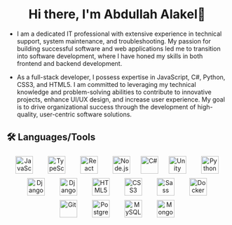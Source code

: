 <h1 align="center">Hi there, I'm Abdullah Alakel👋</h1>

<p align="center">
  
- I am a dedicated IT professional with extensive experience in technical support, system maintenance, and troubleshooting.
My passion for building successful software and web applications led me to transition into software development, where I have honed my skills in both frontend and backend development.

- As a full-stack developer, I possess expertise in JavaScript, C#, Python, CSS3, and HTML5.
I am committed to leveraging my technical knowledge and problem-solving abilities to contribute to innovative projects, enhance UI/UX design, and increase user experience.
My goal is to drive organizational success through the development of high-quality, user-centric software solutions.
</p>

## 🛠️ Languages/Tools

<p align="center">
  <img src="https://cdn.jsdelivr.net/gh/devicons/devicon@latest/icons/javascript/javascript-original.svg" alt="JavaScript" width="40" height="40" style="margin: 5px 15px;"/>
  <img src="https://cdn.jsdelivr.net/gh/devicons/devicon@latest/icons/typescript/typescript-original.svg" alt="TypeScript" width="40" height="40" style="margin: 5px 15px;"/>
  <img src="https://cdn.jsdelivr.net/gh/devicons/devicon@latest/icons/react/react-original.svg" alt="React" width="40" height="40" style="margin: 5px 15px;"/>
  <img src="https://cdn.jsdelivr.net/gh/devicons/devicon@latest/icons/nodejs/nodejs-original-wordmark.svg" alt="Node.js" width="40" height="40" style="margin: 5px 15px;"/>
  <img src="https://cdn.jsdelivr.net/gh/devicons/devicon/icons/csharp/csharp-original.svg" alt="C#" width="40" height="40" style="margin: 5px;"/>
  <img src="https://cdn.jsdelivr.net/gh/devicons/devicon/icons/unity/unity-original.svg" alt="Unity" width="40" height="40" style="margin: 5px 15px;"/>
  <img src="https://cdn.jsdelivr.net/gh/devicons/devicon@latest/icons/python/python-original.svg" alt="Python" width="40" height="40" style="margin: 5px 15px;"/>
  <img src="https://cdn.jsdelivr.net/gh/devicons/devicon@latest/icons/django/django-plain.svg" alt="Django" width="40" height="40" style="margin: 5px 15px;"/>
  <img src="https://cdn.jsdelivr.net/gh/devicons/devicon@latest/icons/djangorest/djangorest-original.svg" alt="Django REST" width="40" height="40" style="margin: 5px 15px;"/>
  <img src="https://cdn.jsdelivr.net/gh/devicons/devicon@latest/icons/html5/html5-original-wordmark.svg" alt="HTML5" width="40" height="40" style="margin: 5px 15px;"/>
  <img src="https://cdn.jsdelivr.net/gh/devicons/devicon@latest/icons/css3/css3-original-wordmark.svg" alt="CSS3" width="40" height="40" style="margin: 5px 15px;"/>
  <img src="https://cdn.jsdelivr.net/gh/devicons/devicon@latest/icons/sass/sass-original.svg" alt="Sass" width="40" height="40" style="margin: 5px 15px;"/>
  <img src="https://cdn.jsdelivr.net/gh/devicons/devicon@latest/icons/docker/docker-original.svg" alt="Docker" width="40" height="40" style="margin: 5px 15px;"/>
  <img src="https://cdn.jsdelivr.net/gh/devicons/devicon@latest/icons/git/git-original.svg" alt="Git" width="40" height="40" style="margin: 5px 15px;"/>
  <img src="https://cdn.jsdelivr.net/gh/devicons/devicon@latest/icons/postgresql/postgresql-original-wordmark.svg" alt="PostgreSQL" width="40" height="40" style="margin: 5px 15px;"/>
  <img src="https://cdn.jsdelivr.net/gh/devicons/devicon@latest/icons/mysql/mysql-original.svg" alt="MySQL" width="40" height="40" style="margin: 5px 15px;"/>
  <img src="https://cdn.jsdelivr.net/gh/devicons/devicon@latest/icons/mongodb/mongodb-original.svg" alt="MongoDB" width="40" height="40" style="margin: 5px 15px;"/>
</p>
